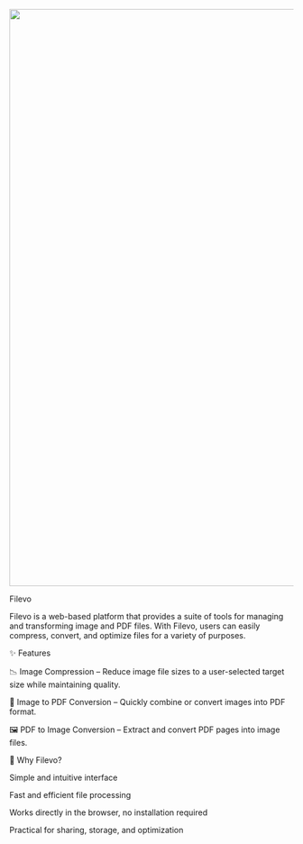 <p align="center">

<img width="1536" height="1024" alt="image" src="https://github.com/user-attachments/assets/8e68edce-c9c9-4308-afc9-9a32bf41a2c7" />

</p>

Filevo

Filevo is a web-based platform that provides a suite of tools for managing and transforming image and PDF files. With Filevo, users can easily compress, convert, and optimize files for a variety of purposes.

✨ Features

📉 Image Compression – Reduce image file sizes to a user-selected target size while maintaining quality.

📄 Image to PDF Conversion – Quickly combine or convert images into PDF format.

🖼️ PDF to Image Conversion – Extract and convert PDF pages into image files.

🚀 Why Filevo?

Simple and intuitive interface

Fast and efficient file processing

Works directly in the browser, no installation required

Practical for sharing, storage, and optimization
